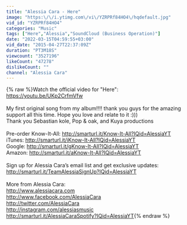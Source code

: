 ```yaml
---
title: "Alessia Cara - Here"
image: "https:\/\/i.ytimg.com\/vi\/YZRPRf84HO4\/hqdefault.jpg"
vid_id: "YZRPRf84HO4"
categories: "Music"
tags: ["Here","Alessia","SoundCloud (Business Operation)"]
date: "2022-03-15T04:59:55+03:00"
vid_date: "2015-04-27T22:37:09Z"
duration: "PT3M18S"
viewcount: "3527196"
likeCount: "47278"
dislikeCount: ""
channel: "Alessia Cara"
---
```

{% raw %}Watch the official video for &quot;Here&quot;: <a rel="nofollow" target="blank" href="https://youtu.be/UKp2CrfmVfw">https://youtu.be/UKp2CrfmVfw</a><br /><br />My first original song from my album!!!! thank you guys for the amazing support all this time. Hope you love and relate to it :)))<br />Thank you Sebastian kole, Pop &amp; oak, and Kuya productions <br /><br />Pre-order Know-It-All: <a rel="nofollow" target="blank" href="http://smarturl.it/Know-It-All?IQid=AlessiaYT">http://smarturl.it/Know-It-All?IQid=AlessiaYT</a> <br />iTunes: <a rel="nofollow" target="blank" href="http://smarturl.it/iKnow-It-All?IQid=AlessiaYT">http://smarturl.it/iKnow-It-All?IQid=AlessiaYT</a> <br />Google: <a rel="nofollow" target="blank" href="http://smarturl.it/gKnow-It-All?IQid=AlessiaYT">http://smarturl.it/gKnow-It-All?IQid=AlessiaYT</a>  <br />Amazon: <a rel="nofollow" target="blank" href="http://smarturl.it/aKnow-It-All?IQid=AlessiaYT">http://smarturl.it/aKnow-It-All?IQid=AlessiaYT</a> <br /><br />Sign up for Alessia Cara’s email list and get exclusive updates: <a rel="nofollow" target="blank" href="http://smarturl.it/TeamAlessiaSignUp?IQid=AlessiaYT">http://smarturl.it/TeamAlessiaSignUp?IQid=AlessiaYT</a>  <br /><br />More from Alessia Cara:<br /><a rel="nofollow" target="blank" href="http://www.alessiacara.com">http://www.alessiacara.com</a><br /><a rel="nofollow" target="blank" href="http://www.facebook.com/AlessiaCara">http://www.facebook.com/AlessiaCara</a><br /><a rel="nofollow" target="blank" href="http://twitter.com/AlessiaCara">http://twitter.com/AlessiaCara</a><br /><a rel="nofollow" target="blank" href="http://instagram.com/alessiasmusic">http://instagram.com/alessiasmusic</a> <br /><a rel="nofollow" target="blank" href="http://smarturl.it/AlessiaCaraSpotify?IQid=AlessiaYT">http://smarturl.it/AlessiaCaraSpotify?IQid=AlessiaYT</a>{% endraw %}
